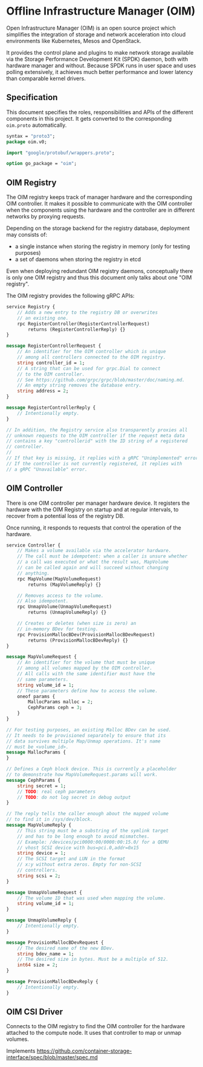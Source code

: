 # Offline Infrastructure Manager (OIM)

Open Infrastructure Manager (OIM) is an open source project which
simplifies the integration of storage and network acceleration into
cloud environments like Kubernetes, Mesos and OpenStack.

It provides the control plane and plugins to make network storage
available via the Storage Performance Development Kit (SPDK) daemon,
both with hardware manager and without. Because SPDK runs in user
space and uses polling extensively, it achieves much better
performance and lower latency than comparable kernel drivers.

## Specification

This document specifies the roles, responsibilities and APIs of the
different components in this project. It gets converted to the
corresponding `oim.proto` automatically.

```protobuf
syntax = "proto3";
package oim.v0;

import "google/protobuf/wrappers.proto";

option go_package = "oim";
```

## OIM Registry

The OIM registry keeps track of manager hardware and the corresponding
OIM controller. It makes it possible to communicate with the OIM
controller when the components using the hardware and the controller
are in different networks by proxying requests.

Depending on the storage backend for the registry database, deployment
may consists of:
* a single instance when storing the registry in memory (only for
  testing purposes)
* a set of daemons when storing the registry in etcd

Even when deploying redundant OIM registry daemons, conceptually there
is only one OIM registry and thus this document only talks about one
"OIM registry".

The OIM registry provides the following gRPC APIs:

```protobuf
service Registry {
    // Adds a new entry to the registry DB or overwrites
    // an existing one.
    rpc RegisterController(RegisterControllerRequest)
        returns (RegisterControllerReply) {}
}

message RegisterControllerRequest {
    // An identifier for the OIM controller which is unique
    // among all controllers connected to the OIM registry.
    string controller_id = 1;
    // A string that can be used for grpc.Dial to connect
    // to the OIM controller.
    // See https://github.com/grpc/grpc/blob/master/doc/naming.md.
    // An empty string removes the database entry.
    string address = 2;
}

message RegisterControllerReply {
    // Intentionally empty.
}

// In addition, the Registry service also transparently proxies all
// unknown requests to the OIM controller if the request meta data
// contains a key "controllerid" with the ID string of a registered
// controller.
//
// If that key is missing, it replies with a gRPC "Unimplemented" error.
// If the controller is not currently registered, it replies with
// a gRPC "Unavailable" error.
```

## OIM Controller

There is one OIM controller per manager hardware device. It registers
the hardware with the OIM Registry on startup and at regular
intervals, to recover from a potential loss of the registry DB.

Once running, it responds to requests that control the operation of
the hardware.

```protobuf
service Controller {
    // Makes a volume available via the accelerator hardware.
    // The call must be idempotent: when a caller is unsure whether
    // a call was executed or what the result was, MapVolume
    // can be called again and will succeed without changing
    // anything.
    rpc MapVolume(MapVolumeRequest)
        returns (MapVolumeReply) {}

    // Removes access to the volume.
    // Also idempotent.
    rpc UnmapVolume(UnmapVolumeRequest)
        returns (UnmapVolumeReply) {}

    // Creates or deletes (when size is zero) an
    // in-memory BDev for testing.
    rpc ProvisionMallocBDev(ProvisionMallocBDevRequest)
        returns (ProvisionMallocBDevReply) {}
}

message MapVolumeRequest {
    // An identifier for the volume that must be unique
    // among all volumes mapped by the OIM controller.
    // All calls with the same identifier must have the
    // same parameters.
    string volume_id = 1;
    // These parameters define how to access the volume.
    oneof params {
        MallocParams malloc = 2;
        CephParams ceph = 3;
    }
}

// For testing purposes, an existing Malloc BDev can be used.
// It needs to be provisioned separately to ensure that its
// data survives multiple Map/Unmap operations. It's name
// must be <volume_id>.
message MallocParams {
}

// Defines a Ceph block device. This is currently a placeholder
// to demonstrate how MapVolumeRequest.params will work.
message CephParams {
    string secret = 1;
    // TODO: real ceph parameters
    // TODO: do not log secret in debug output
}

// The reply tells the caller enough about the mapped volume
// to find it in /sys/dev/block.
message MapVolumeReply {
    // This string must be a substring of the symlink target
    // and has to be long enough to avoid mismatches.
    // Example: /devices/pci0000:00/0000:00:15.0/ for a QEMU
    // vhost SCSI device with bus=pci.0,addr=0x15
    string device = 1;
    // The SCSI target and LUN in the format
    // x:y without extra zeros. Empty for non-SCSI
    // controllers.
    string scsi = 2;
}

message UnmapVolumeRequest {
    // The volume ID that was used when mapping the volume.
    string volume_id = 1;
}

message UnmapVolumeReply {
    // Intentionally empty.
}

message ProvisionMallocBDevRequest {
    // The desired name of the new BDev.
    string bdev_name = 1;
    // The desired size in bytes. Must be a multiple of 512.
    int64 size = 2;
}

message ProvisionMallocBDevReply {
    // Intentionally empty.
}
```

## OIM CSI Driver

Connects to the OIM registry to find the OIM controller for the
hardware attached to the compute node. It uses that controller to
map or unmap volumes.

Implements https://github.com/container-storage-interface/spec/blob/master/spec.md
